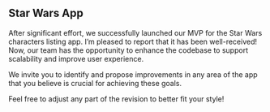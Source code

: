 ## Star Wars App

After significant effort, we successfully launched our MVP for the Star Wars characters listing app. I’m pleased to report that it has been well-received! 
Now, our team has the opportunity to enhance the codebase to support scalability and improve user experience.

We invite you to identify and propose improvements in any area of the app that you believe is crucial for achieving these goals.

Feel free to adjust any part of the revision to better fit your style!
